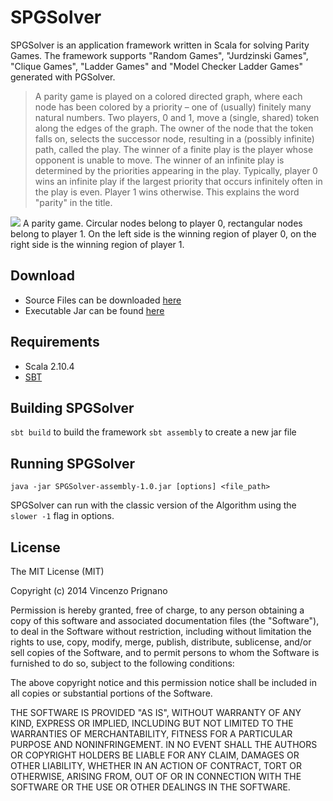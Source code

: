 SPGSolver
=========

SPGSolver is an application framework written in Scala for solving Parity Games. The framework supports "Random Games", "Jurdzinski Games", "Clique Games", "Ladder Games" and "Model Checker Ladder Games" generated with PGSolver.

> A parity game is played on a colored directed graph, where each node has been colored by a priority – one of (usually) finitely many natural numbers. Two players, 0 and 1, move a (single, shared) token along the edges of the graph. The owner of the node that the token falls on, selects the successor node, resulting in a (possibly infinite) path, called the play. The winner of a finite play is the player whose opponent is unable to move. The winner of an infinite play is determined by the priorities appearing in the play. Typically, player 0 wins an infinite play if the largest priority that occurs infinitely often in the play is even. Player 1 wins otherwise. This explains the word "parity" in the title.

![](http://upload.wikimedia.org/wikipedia/commons/3/31/Example_Parity_Game_Solved.png)
A parity game. Circular nodes belong to player 0, rectangular nodes belong to player 1. 
On the left side is the winning region of player 0, on the right side is the winning region of player 1.

Download
---------
- Source Files can be downloaded [here](https://github.com/vinceprignano/SPGSolver/archive/master.zip)
- Executable Jar can be found [here](https://github.com/vinceprignano/SPGSolver/blob/master/SPGSolver-assembly-1.0.jar?raw=true)

Requirements
---------
- Scala 2.10.4
- [SBT](http://www.scala-sbt.org/)

Building SPGSolver
---------
``` sbt build ``` to build the framework
``` sbt assembly ``` to create a new jar file

Running SPGSolver
---------
```
java -jar SPGSolver-assembly-1.0.jar [options] <file_path>
```
SPGSolver can run with the classic version of the Algorithm using the ``` slower -1 ``` flag in options.

License
---------

The MIT License (MIT)

Copyright (c) 2014 Vincenzo Prignano

Permission is hereby granted, free of charge, to any person obtaining a copy
of this software and associated documentation files (the "Software"), to deal
in the Software without restriction, including without limitation the rights
to use, copy, modify, merge, publish, distribute, sublicense, and/or sell
copies of the Software, and to permit persons to whom the Software is
furnished to do so, subject to the following conditions:

The above copyright notice and this permission notice shall be included in
all copies or substantial portions of the Software.

THE SOFTWARE IS PROVIDED "AS IS", WITHOUT WARRANTY OF ANY KIND, EXPRESS OR
IMPLIED, INCLUDING BUT NOT LIMITED TO THE WARRANTIES OF MERCHANTABILITY,
FITNESS FOR A PARTICULAR PURPOSE AND NONINFRINGEMENT. IN NO EVENT SHALL THE
AUTHORS OR COPYRIGHT HOLDERS BE LIABLE FOR ANY CLAIM, DAMAGES OR OTHER
LIABILITY, WHETHER IN AN ACTION OF CONTRACT, TORT OR OTHERWISE, ARISING FROM,
OUT OF OR IN CONNECTION WITH THE SOFTWARE OR THE USE OR OTHER DEALINGS IN
THE SOFTWARE.
